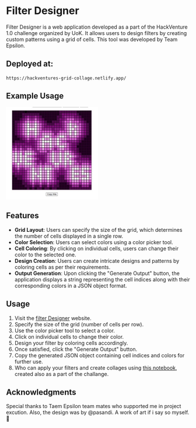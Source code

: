 # Filter Designer

Filter Designer is a web application developed as a part of the HackVenture 1.0 challenge organized by UoK. It allows users to design filters by creating custom patterns using a grid of cells. This tool was developed by Team Epsilon.

## Deployed at:
```
https://hackventures-grid-collage.netlify.app/
```

## Example Usage
<img src="design.jpg" width="50%" alt="design image">

## Features

- **Grid Layout**: Users can specify the size of the grid, which determines the number of cells displayed in a single row.
- **Color Selection**: Users can select colors using a color picker tool.
- **Cell Coloring**: By clicking on individual cells, users can change their color to the selected one.
- **Design Creation**: Users can create intricate designs and patterns by coloring cells as per their requirements.
- **Output Generation**: Upon clicking the "Generate Output" button, the application displays a string representing the cell indices along with their corresponding colors in a JSON object format.

## Usage

1. Visit the [filter Designer](https://hackventures-grid-collage.netlify.app/) website.
2. Specify the size of the grid (number of cells per row).
3. Use the color picker tool to select a color.
4. Click on individual cells to change their color.
5. Design your filter by coloring cells accordingly.
6. Once satisfied, click the "Generate Output" button.
7. Copy the generated JSON object containing cell indices and colors for further use.
8. Who can apply your filters and create collages using [this notebook](https://github.com/Savith-02/jupyter-make-collage), created also as a part of the challange.

## Acknowledgments
Special thanks to Taem Epsilon team mates who supported me in project excution. Also, the design was by @pasandi. A work of art if i say so myself. 🥳

